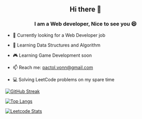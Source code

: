 <h2 align="center"> Hi there 👋 </h2>

<h3 align="center">I am a Web developer, Nice to see you 😄</h3>

- 🔭 Currently looking for a Web Developer job
  
- 🌱 Learning Data Structures and Algorithm

- 🎮 Learning Game Development soon

- 📫 Reach me: pactol.vonn@gmail.com
  
- 💻 Solving LeetCode problems on my spare time


[![GitHub Streak](https://streak-stats.demolab.com/?user=sharproyalz)](https://git.io/streak-stats)

[![Top Langs](https://github-readme-stats.vercel.app/api/top-langs/?username=sharproyalz)](https://github.com/anuraghazra/github-readme-stats)

[![Leetcode Stats](https://leetcard.jacoblin.cool/sharproyalz)](https://leetcode.com/sharproyalz)
